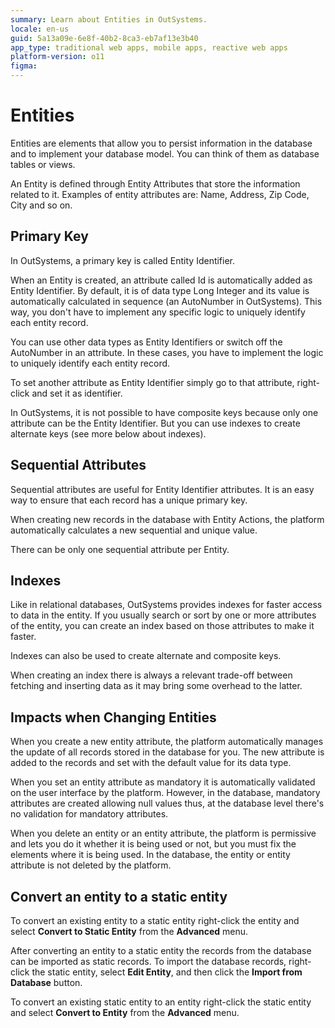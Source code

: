 ```yaml
---
summary: Learn about Entities in OutSystems.
locale: en-us
guid: 5a13a09e-6e8f-40b2-8ca3-eb7af13e3b40
app_type: traditional web apps, mobile apps, reactive web apps
platform-version: o11
figma:
---
```


# Entities

Entities are elements that allow you to persist information in the database and to implement your database model. You can think of them as database tables or views. 

An Entity is defined through Entity Attributes that store the information related to it. Examples of entity attributes are: Name, Address, Zip Code, City and so on.

## Primary Key

In OutSystems, a primary key is called Entity Identifier.

When an Entity is created, an attribute called Id is automatically added as Entity Identifier. By default, it is of data type Long Integer and its value is automatically calculated in sequence (an AutoNumber in OutSystems). This way, you don't have to implement any specific logic to uniquely identify each entity record. 

You can use other data types as Entity Identifiers or switch off the AutoNumber in an attribute. In these cases, you have to implement the logic to uniquely identify each entity record.

To set another attribute as Entity Identifier simply go to that attribute, right-click and set it as identifier.

In OutSystems, it is not possible to have composite keys because only one attribute can be the Entity Identifier. But you can use indexes to create alternate keys (see more below about indexes).

## Sequential Attributes

Sequential attributes are useful for Entity Identifier attributes. It is an easy way to ensure that each record has a unique primary key. 

When creating new records in the database with Entity Actions, the platform automatically calculates a new sequential and unique value. 

There can be only one sequential attribute per Entity.

## Indexes

Like in relational databases, OutSystems provides indexes for faster access to data in the entity. If you usually search or sort by one or more attributes of the entity, you can create an index based on those attributes to make it faster.

Indexes can also be used to create alternate and composite keys. 

When creating an index there is always a relevant trade-off between fetching and inserting data as it may bring some overhead to the latter.

## Impacts when Changing Entities

When you create a new entity attribute, the platform automatically manages the update of all records stored in the database for you. The new attribute is added to the records and set with the default value for its data type.

When you set an entity attribute as mandatory it is automatically validated on the user interface by the platform. However, in the database, mandatory attributes are created allowing null values thus, at the database level there's no validation for mandatory attributes.

When you delete an entity or an entity attribute, the platform is permissive and lets you do it whether it is being used or not, but you must fix the elements where it is being used. In the database, the entity or entity attribute is not deleted by the platform.

## Convert an entity to a static entity

To convert an existing entity to a static entity right-click the entity and select **Convert to Static Entity** from the **Advanced** menu.

After converting an entity to a static entity the records from the database can be imported as static records. To import the database records, right-click the static entity, select **Edit Entity**, and then click the **Import from Database** button.

<div class="info" markdown="1">

To convert an existing static entity to an entity right-click the static entity and select **Convert to Entity** from the **Advanced** menu.

</div>

